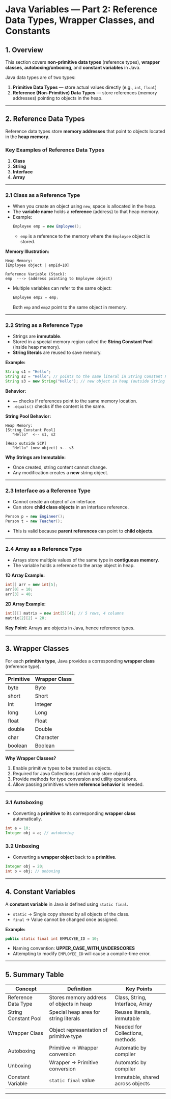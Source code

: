 
# Java Variables — Part 2: Reference Data Types, Wrapper Classes, and Constants

## 1. Overview
This section covers **non-primitive data types** (reference types), **wrapper classes**, **autoboxing/unboxing**, and **constant variables** in Java.

Java data types are of two types:
1. **Primitive Data Types** — store actual values directly (e.g., `int`, `float`)
2. **Reference (Non-Primitive) Data Types** — store references (memory addresses) pointing to objects in the heap.

---

## 2. Reference Data Types

Reference data types store **memory addresses** that point to objects located in the **heap memory**.

### Key Examples of Reference Data Types
1. **Class**
2. **String**
3. **Interface**
4. **Array**

---

### 2.1 Class as a Reference Type
- When you create an object using `new`, space is allocated in the heap.
- The **variable name** holds a **reference** (address) to that heap memory.
- Example:
  ```java
  Employee emp = new Employee();
  ```
  - `emp` is a reference to the memory where the `Employee` object is stored.

**Memory Illustration:**
```
Heap Memory:
[Employee object | empId=10]

Reference Variable (Stack):
emp  ---> (address pointing to Employee object)
```

- Multiple variables can refer to the same object:
  ```java
  Employee emp2 = emp;
  ```
  Both `emp` and `emp2` point to the same object in memory.

---

### 2.2 String as a Reference Type
- Strings are **immutable**.
- Stored in a special memory region called the **String Constant Pool** (inside heap memory).
- **String literals** are reused to save memory.

**Example:**
```java
String s1 = "Hello";
String s2 = "Hello"; // points to the same literal in String Constant Pool
String s3 = new String("Hello"); // new object in heap (outside String Constant Pool)
```

**Behavior:**
- `==` checks if references point to the same memory location.
- `.equals()` checks if the content is the same.

**String Pool Behavior:**
```
Heap Memory:
[String Constant Pool]
   "Hello"  <-- s1, s2

[Heap outside SCP]
   "Hello" (new object) <-- s3
```

**Why Strings are Immutable:**
- Once created, string content cannot change.
- Any modification creates a **new** string object.

---

### 2.3 Interface as a Reference Type
- Cannot create an object of an interface.
- Can store **child class objects** in an interface reference.
```java
Person p = new Engineer();
Person t = new Teacher();
```
- This is valid because **parent references** can point to **child objects**.

---

### 2.4 Array as a Reference Type
- Arrays store multiple values of the same type in **contiguous memory**.
- The variable holds a reference to the array object in heap.

**1D Array Example:**
```java
int[] arr = new int[5];
arr[0] = 10;
arr[3] = 40;
```
**2D Array Example:**
```java
int[][] matrix = new int[5][4]; // 5 rows, 4 columns
matrix[2][2] = 20;
```

**Key Point:** Arrays are objects in Java, hence reference types.

---

## 3. Wrapper Classes

For each **primitive type**, Java provides a corresponding **wrapper class** (reference type).

| Primitive | Wrapper Class |
|-----------|--------------|
| byte      | Byte         |
| short     | Short        |
| int       | Integer      |
| long      | Long         |
| float     | Float        |
| double    | Double       |
| char      | Character    |
| boolean   | Boolean      |

**Why Wrapper Classes?**
1. Enable primitive types to be treated as objects.
2. Required for Java Collections (which only store objects).
3. Provide methods for type conversion and utility operations.
4. Allow passing primitives where **reference behavior** is needed.

---

### 3.1 Autoboxing
- Converting a **primitive** to its corresponding **wrapper class** automatically.
```java
int a = 10;
Integer obj = a; // autoboxing
```

### 3.2 Unboxing
- Converting a **wrapper object** back to a **primitive**.
```java
Integer obj = 20;
int b = obj; // unboxing
```

---

## 4. Constant Variables

A **constant variable** in Java is defined using `static final`.
- `static` → Single copy shared by all objects of the class.
- `final` → Value cannot be changed once assigned.

**Example:**
```java
public static final int EMPLOYEE_ID = 10;
```
- Naming convention: **UPPER_CASE_WITH_UNDERSCORES**
- Attempting to modify `EMPLOYEE_ID` will cause a compile-time error.

---

## 5. Summary Table

| Concept                  | Definition | Key Points |
|--------------------------|------------|------------|
| Reference Data Type      | Stores memory address of objects in heap | Class, String, Interface, Array |
| String Constant Pool     | Special heap area for string literals | Reuses literals, immutable |
| Wrapper Class            | Object representation of primitive type | Needed for Collections, methods |
| Autoboxing               | Primitive → Wrapper conversion | Automatic by compiler |
| Unboxing                 | Wrapper → Primitive conversion | Automatic by compiler |
| Constant Variable        | `static final` value | Immutable, shared across objects |

---
